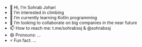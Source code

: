 - 👋 Hi, I’m Sohrab Johari
- 👀 I’m interested in climbing
- 🌱 I’m currently learning Kotlin programming
- 💞️ I’m looking to collaborate on big companies in the near future
- 📫 How to reach me: t.me/sohrabssj & @sohrabssj
- 😄 Pronouns: ...
- ⚡ Fun fact: ...

<!---
Sohrabssj/Sohrabssj is a ✨ special ✨ repository because its `README.md` (this file) appears on your GitHub profile.
You can click the Preview link to take a look at your changes.
--->
